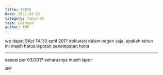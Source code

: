 ```yaml
---
title: 47815
date: 2021-03-23
category: Tanya-SC
tags: Lainnya
author: AMP
---
```


wp dapat SKet TA 30 april 2017 deklarasi dalam negeri saja, apakah tahun ini masih harus laporan penempatan harta

---

sesuai per 03/2017 seharusnya masih lapor

`AMP`
